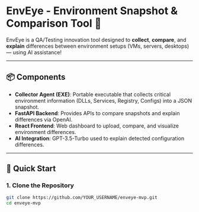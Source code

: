 # EnvEye - Environment Snapshot & Comparison Tool 🚀

EnvEye is a QA/Testing innovation tool designed to **collect**, **compare**, and **explain** differences between environment setups (VMs, servers, desktops) — using AI assistance!

---

## 📦 Components

- **Collector Agent (EXE)**: Portable executable that collects critical environment information (DLLs, Services, Registry, Configs) into a JSON snapshot.
- **FastAPI Backend**: Provides APIs to compare snapshots and explain differences via OpenAI.
- **React Frontend**: Web dashboard to upload, compare, and visualize environment differences.
- **AI Integration**: GPT-3.5-Turbo used to explain detected configuration differences.

---

## 🚀 Quick Start

### 1. Clone the Repository

```bash
git clone https://github.com/YOUR_USERNAME/enveye-mvp.git
cd enveye-mvp
